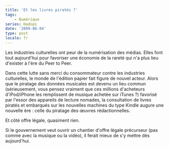 ```yaml
---
title: 'Et les livres piratés ?'
tags:
    - Numérique
series: Hadopi
date: '2009-06-04'
type: post
locale: fr
---
```


Les industries culturelles ont peur de la numérisation des médias. Elles font tout aujourd'hui pour favoriser une économie de la rareté qui n'a plus lieu d'exister à l'ère du Peer to Peer.

<!-- more -->

Dans cette lutte sans merci du consommateur contre les industries culturelles, le monde de l'édition papier fait figure de nouvel acteur. Alors que le piratage des données musicales est devenu un lieu commun (sérieusement, vous pensez vraiment que ces millions d'acheteurs d'iPod/iPhone les remplissent de musique achetée sur iTunes&nbsp;?) favorisé par l'essor des appareils de lecture nomades, la consultation de livres piratés et embarqués sur les nouvelles machines du type Kindle augure une nouvelle ère&nbsp;: celle du piratage des œuvres rédactionnelles.

Et côté offre légale, quasiment rien.

Si le gouvernement veut ouvrir un chantier d'offre légale précurseur (pas comme avec la musique ou la vidéo), il ferait mieux de s'y mettre dès aujourd'hui.
